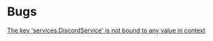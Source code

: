 # Bugs

[The key 'services.DiscordService' is not bound to any value in context](Bugs%2081823b1c7a0e414eb5079666ddb36a0a/The%20key%20'services%20DiscordService'%20is%20not%20bound%20to%20%20c0838609de0546b5b8ffb5776d365cb9.md)